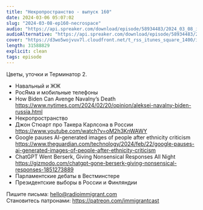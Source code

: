 ```yaml
---
title: "Некропространство - выпуск 160"
date: 2024-03-06 05:07:02
slug: "2024-03-08-ep160-necrospace"
audio: "https://api.spreaker.com/download/episode/58934483/2024_03_08_icast_ep160_necrospace.mp3"
audioAlternative: "https://api.spreaker.com/download/episode/58934483/2024_03_08_icast_ep160_necrospace.mp3"
cover: "https://d3wo5wojvuv7l.cloudfront.net/t_rss_itunes_square_1400/images.spreaker.com/original/da685ade9a296643171f62bee61ab7d4.jpg"
length: 31588829
explicit: clean
tags: episode
---
```


Цветы, уточки и Терминатор 2.  
  
* Навальный и ЖЖ  
* РосЯма и мобильные телефоны  
* How Biden Can Avenge Navalny’s Death https://www.nytimes.com/2024/02/20/opinion/aleksei-navalny-biden-russia.html  
* Некропространство  
* Джон Стюарт про Такера Карлсона в России https://www.youtube.com/watch?v=oM2h3KnWAWY  
* Google pauses AI-generated images of people after ethnicity criticism https://www.theguardian.com/technology/2024/feb/22/google-pauses-ai-generated-images-of-people-after-ethnicity-criticism  
* ChatGPT Went Berserk, Giving Nonsensical Responses All Night https://gizmodo.com/chatgpt-gone-berserk-giving-nonsensical-responses-1851273889  
* Парламентские дебаты в Вестминстере  
* Президентские выборы в России и Финляндии  
  
Пишите письма: hello@radioimmigrant.com  
Становитесь патронами: https://patreon.com/immigrantcast
